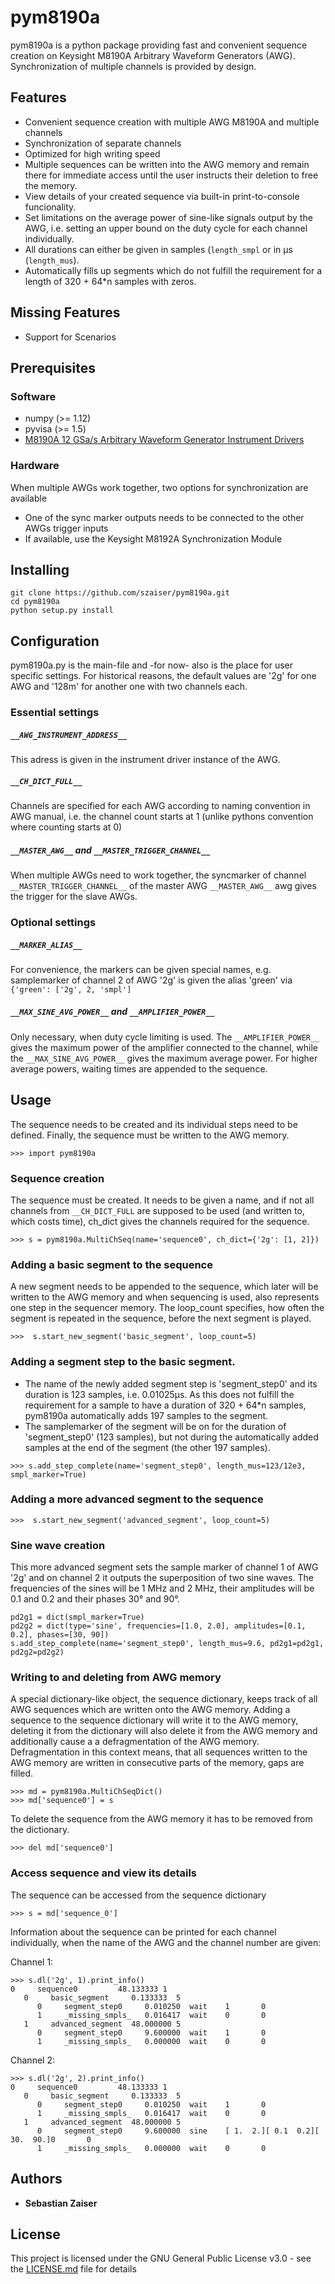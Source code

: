 # pym8190a

pym8190a is a python package providing fast and convenient sequence creation on Keysight M8190A Arbitrary Waveform Generators (AWG). Synchronization of multiple channels is provided by design. 

## Features

* Convenient sequence creation with multiple AWG M8190A and multiple channels
* Synchronization of separate channels 
* Optimized for high writing speed
* Multiple sequences can be written into the AWG memory and remain there for immediate access until the user instructs their deletion to free the memory.
* View details of your created sequence via built-in print-to-console funcionality.
* Set limitations on the average power of sine-like signals output by the AWG, i.e. setting an upper bound on the duty cycle for each channel individually.
* All durations can either be given in samples (`length_smpl` or in µs (`length_mus`).
* Automatically fills up segments which do not fulfill the requirement for a length of  320 + 64*n samples with zeros.

## Missing Features

* Support for Scenarios

## Prerequisites

### Software 

* numpy (>= 1.12) 
* pyvisa (>= 1.5)
* [M8190A 12 GSa/s Arbitrary Waveform Generator Instrument Drivers](https://www.keysight.com/main/software.jspx?ckey=2759704)

### Hardware

When multiple AWGs work together, two options for synchronization are available

* One of the sync marker outputs needs to be connected to the other AWGs trigger inputs
* If available, use the Keysight M8192A Synchronization Module 

## Installing
```
git clone https://github.com/szaiser/pym8190a.git
cd pym8190a
python setup.py install
```

## Configuration

pym8190a.py is the main-file and -for now- also is the place for user specific settings. For historical reasons, the default values are '2g' for one AWG and '128m' for another one with two channels each.

### Essential settings

##### `__AWG_INSTRUMENT_ADDRESS__`

This adress is given in the instrument driver instance of the AWG.

##### `__CH_DICT_FULL__`

Channels are specified for each AWG according to naming convention in AWG manual, i.e. the channel count starts at 1 (unlike pythons convention where counting starts at 0)

##### `__MASTER_AWG__` and `__MASTER_TRIGGER_CHANNEL__`

When multiple AWGs need to work together, the syncmarker of channel `__MASTER_TRIGGER_CHANNEL__` of the master AWG `__MASTER_AWG__` awg gives the trigger for the slave AWGs.  

### Optional settings

##### `__MARKER_ALIAS__`

For convenience, the markers can be given special names, e.g. samplemarker of channel 2 of AWG '2g' is given the alias 'green' via `{'green': ['2g', 2, 'smpl']`

##### `__MAX_SINE_AVG_POWER__` and `__AMPLIFIER_POWER__`

Only necessary, when duty cycle limiting is used. The `__AMPLIFIER_POWER__` gives the maximum power of the amplifier connected to the channel, while the `__MAX_SINE_AVG_POWER__` gives the maximum average power. For higher average powers, waiting times are appended to the sequence.

## Usage

The sequence needs to be created and its individual steps need to be defined. Finally, the sequence must be written to the AWG memory.

`>>> import pym8190a`

### Sequence creation

The sequence must be created. It needs to be given a name, and if not all channels from `__CH_DICT_FULL` are supposed to be used (and written to, which costs time), ch_dict gives the channels required for the sequence.

```
>>> s = pym8190a.MultiChSeq(name='sequence0', ch_dict={'2g': [1, 2]})
```

### Adding a basic segment to the sequence

A new segment needs to be appended to the sequence, which later will be written to the AWG memory and when sequencing is used, also represents one step in the sequencer memory. The loop_count specifies, how often the segment is repeated in the sequence, before the next segment is played.

```
>>>  s.start_new_segment('basic_segment', loop_count=5)
```

### Adding a segment step to the basic segment.

* The name of the newly added segment step is 'segment_step0' and its duration is 123 samples, i.e. 0.01025µs. As this does not fulfill the requirement for a sample to have a duration of 320 + 64*n samples, pym8190a automatically adds 197 samples to the segment.
* The samplemarker of the segment will be on for the duration of 'segment_step0' (123 samples), but not during the automatically added samples at the end of the segment (the other 197 samples). 

`>>> s.add_step_complete(name='segment_step0', length_mus=123/12e3, smpl_marker=True)`

### Adding a more advanced segment to the sequence

`>>>  s.start_new_segment('advanced_segment', loop_count=5)`

### Sine wave creation

This more advanced segment sets the sample marker of channel 1 of AWG '2g' and on channel 2 it outputs the superposition of two sine waves. The frequencies of the sines will be 1 MHz and 2 MHz, their amplitudes will be 0.1 and 0.2 and their phases 30° and 90°.

```
pd2g1 = dict(smpl_marker=True)
pd2g2 = dict(type='sine', frequencies=[1.0, 2.0], amplitudes=[0.1, 0.2], phases=[30, 90])
s.add_step_complete(name='segment_step0', length_mus=9.6, pd2g1=pd2g1, pd2g2=pd2g2)
```

### Writing to and deleting from AWG memory

A special dictionary-like object, the sequence dictionary, keeps track of all AWG sequences which are written onto the AWG memory. Adding a sequence to the sequence dictionary will write it to the AWG memory, deleting it from the dictionary will also delete it from the AWG memory and additionally cause a a defragmentation of the AWG memory. Defragmentation in this context means, that all sequences written to the AWG memory are written in consecutive parts of the memory, gaps are filled.

```
>>> md = pym8190a.MultiChSeqDict()
>>> md['sequence0'] = s
```

To delete the sequence from the AWG memory it has to be removed from the dictionary.

```
>>> del md['sequence0']
``` 
### Access sequence and view its details

The sequence can be accessed from the sequence dictionary

```
>>> s = md['sequence_0']
```

Information about the sequence can be printed for each channel individually, when the name of the AWG and the channel number are given:


Channel 1:
```
>>> s.dl('2g', 1).print_info()
0     sequence0         48.133333 1       
   0     basic_segment     0.133333  5       
      0     segment_step0     0.010250  wait    1       0       
      1     _missing_smpls_   0.016417  wait    0       0       
   1     advanced_segment  48.000000 5       
      0     segment_step0     9.600000  wait    1       0       
      1     _missing_smpls_   0.000000  wait    0       0       
```
Channel 2:
```
>>> s.dl('2g', 2).print_info()
0     sequence0         48.133333 1       
   0     basic_segment     0.133333  5       
      0     segment_step0     0.010250  wait    1       0       
      1     _missing_smpls_   0.016417  wait    0       0       
   1     advanced_segment  48.000000 5       
      0     segment_step0     9.600000  sine    [ 1.  2.][ 0.1  0.2][ 30.  90.]0       0       
      1     _missing_smpls_   0.000000  wait    0       0         
```

## Authors

* **Sebastian Zaiser**

## License

This project is licensed under the GNU General Public License v3.0 - see the [LICENSE.md](LICENSE.md) file for details
